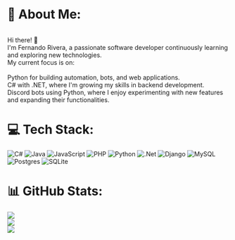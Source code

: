 # 💫 About Me: 
 
<div id="header"r">
  <img "src="https://i.giphy.com/media/v1.Y2lkPTc5MGI3NjExZmJ2eWh0aDh2bnNoZGV2N2NxM3Y2enRrMXdldGx3N3p3NGoydGM3bSZlcD12MV9pbnRlcm5hbF9naWZfYnlfaWQmY3Q9Zw/TF9z8Id4LJru8/giphy.gif" width="500"/>
  
 <div id="badges">

Hi there! 👋<br>I'm Fernando Rivera, a passionate software developer continuously learning and exploring new technologies. <br>My current focus is on:<br><br>Python for building automation, bots, and web applications.<br>C# with .NET, where I'm growing my skills in backend development.<br>Discord bots using Python, where I enjoy experimenting with new features and expanding their functionalities.


# 💻 Tech Stack:

![C#](https://img.shields.io/badge/c%23-%23239120.svg?style=for-the-badge&logo=csharp&logoColor=white) ![Java](https://img.shields.io/badge/java-%23ED8B00.svg?style=for-the-badge&logo=openjdk&logoColor=white) ![JavaScript](https://img.shields.io/badge/javascript-%23323330.svg?style=for-the-badge&logo=javascript&logoColor=%23F7DF1E) ![PHP](https://img.shields.io/badge/php-%23777BB4.svg?style=for-the-badge&logo=php&logoColor=white) ![Python](https://img.shields.io/badge/python-3670A0?style=for-the-badge&logo=python&logoColor=ffdd54) ![.Net](https://img.shields.io/badge/.NET-5C2D91?style=for-the-badge&logo=.net&logoColor=white) ![Django](https://img.shields.io/badge/django-%23092E20.svg?style=for-the-badge&logo=django&logoColor=white) ![MySQL](https://img.shields.io/badge/mysql-4479A1.svg?style=for-the-badge&logo=mysql&logoColor=white) ![Postgres](https://img.shields.io/badge/postgres-%23316192.svg?style=for-the-badge&logo=postgresql&logoColor=white) ![SQLite](https://img.shields.io/badge/sqlite-%2307405e.svg?style=for-the-badge&logo=sqlite&logoColor=white)


  

   
# 📊 GitHub Stats:  

   
![](https://github-readme-stats.vercel.app/api?username=matDxD&theme=dark&hide_border=false&include_all_commits=false&count_private=false)<br/>
![](https://github-readme-streak-stats.herokuapp.com/?user=matDxD&theme=dark&hide_border=false)<br/>
![](https://github-readme-stats.vercel.app/api/top-langs/?username=matDxD&theme=dark&hide_border=false&include_all_commits=false&count_private=false&layout=compact)



<!-- Proudly created with GPRM ( https://gprm.itsvg.in ) -->
